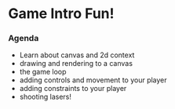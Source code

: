 # Game Intro Fun!

### Agenda
- Learn about canvas and 2d context
- drawing and rendering to a canvas
- the game loop
- adding controls and movement to your player
- adding constraints to your player
- shooting lasers!